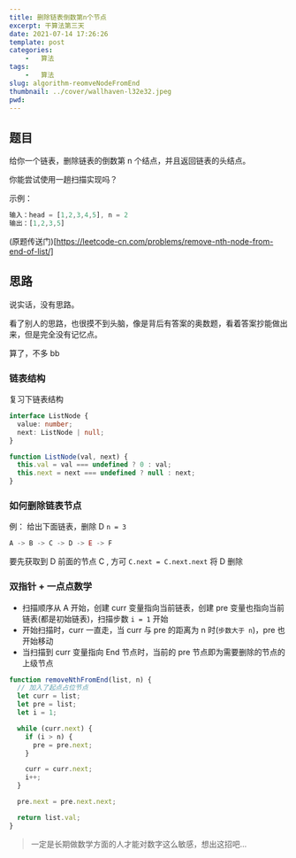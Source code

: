 ```yaml
---
title: 删除链表倒数第n个节点
excerpt: 干算法第三天
date: 2021-07-14 17:26:26
template: post
categories:
	-	算法
tags: 
	-	算法
slug: algorithm-reomveNodeFromEnd
thumbnail: ../cover/wallhaven-l32e32.jpeg
pwd: 
---
```


## 题目

给你一个链表，删除链表的倒数第 n 个结点，并且返回链表的头结点。

你能尝试使用一趟扫描实现吗？

示例：

```js
输入：head = [1,2,3,4,5], n = 2
输出：[1,2,3,5]
```

(原题传送门)[https://leetcode-cn.com/problems/remove-nth-node-from-end-of-list/]

## 思路

说实话，没有思路。

看了别人的思路，也很摸不到头脑，像是背后有答案的奥数题，看着答案抄能做出来，但是完全没有记忆点。

算了，不多 bb

### 链表结构

复习下链表结构

```ts
interface ListNode {
  value: number;
  next: ListNode | null;
}
```

```js
function ListNode(val, next) {
  this.val = val === undefined ? 0 : val;
  this.next = next === undefined ? null : next;
}
```

### 如何删除链表节点

例： 给出下面链表，删除 D `n = 3`

```js
A -> B -> C -> D -> E -> F
```

要先获取到 D 前面的节点 C , 方可 `C.next = C.next.next` 将 D 删除

### 双指针 + 一点点数学

- 扫描顺序从 A 开始，创建 curr 变量指向当前链表，创建 pre 变量也指向当前链表(都是初始链表)，扫描步数 `i = 1` 开始
- 开始扫描时，curr 一直走，当 curr 与 pre 的距离为 n 时(`步数大于 n`)，pre 也开始移动
- 当扫描到 curr 变量指向 End 节点时，当前的 pre 节点即为需要删除的节点的上级节点

```js
function removeNthFromEnd(list, n) {
  // 加入了起点占位节点
  let curr = list;
  let pre = list;
  let i = 1;

  while (curr.next) {
    if (i > n) {
      pre = pre.next;
    }

    curr = curr.next;
    i++;
  }

  pre.next = pre.next.next;

  return list.val;
}
```

> 一定是长期做数学方面的人才能对数字这么敏感，想出这招吧...
